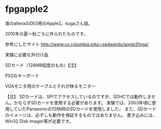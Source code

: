 # fpgapple2
昔のalteraのDE0用のApple2。kugaさん版。

2010年の夏～秋ごろに作られたものです。

参考にしたサイト
http://www.cs.columbia.edu/~sedwards/apple2fpga/

実験に必要な外付け品

 SDカード（128MB程度のもの）【注】

 PS2のキーボード
 
 VGAモニタ用のケーブルとそれが映るモニター

【注】
SDカードは、SPIでアクセスしているのですが、SDHCでは動作しません。かならずSDカードを使用する必要があります。
実験では、2003年頃に使用していたPanasonicの128MBのSDカードを使用しました。
また、SDカードのイメージは、必ずしも動作を保証するものではありません。
書き込みには、Win32 Disk Imager等が必要です。
